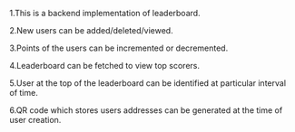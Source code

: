 1.This is a backend implementation of leaderboard.

2.New users can be added/deleted/viewed.

3.Points of the users can be incremented or decremented.

4.Leaderboard can be fetched to view top scorers.

5.User at the top of the leaderboard can be identified at particular interval of time.

6.QR code which stores users addresses can be generated at the time of user creation.

